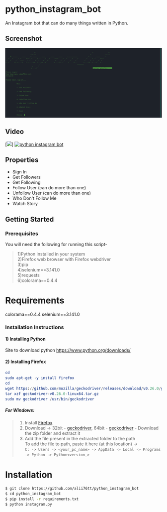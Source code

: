 # python_instagram_bot
An Instagram bot that can do many things written in Python.

## Screenshot

![](Screenshot.png)

## Video
[![](https://www.youtube.com/v=K4SBRDJhn2I)]
[![python instagram bot](https://img.youtube.com/vi/K4SBRDJhn2I/0.jpg)](https://www.youtube.com/watch?v=K4SBRDJhn2I)

## Properties
* Sign In
* Get Followers
* Get Following
* Follow User (can do more than one)
* Unfollow User (can do more than one)
* Who Don't Follow Me
* Watch Story


## Getting Started

### Prerequisites

You will need the following for running this script-<br/>
>1)Python installed in your system<br/>
>2)Firefox web browser with Firefox webdriver<br/>
>3)pip<br/>
>4)selenium==3.141.0<br/>
>5)requests<br/>
>6)colorama==0.4.4<br/>

# Requirements
colorama==0.4.4
selenium==3.141.0

### Installation Instructions

#### 1) Installing Python
Site to download python https://www.python.org/downloads/

#### 2) Installing Firefox
```elm
cd
sudo apt-get -y install firefox
cd
wget https://github.com/mozilla/geckodriver/releases/download/v0.26.0/geckodriver-v0.26.0-linux64.tar.gz
tar xzf geckodriver-v0.26.0-linux64.tar.gz
sudo mv geckodriver /usr/bin/geckodriver
```

##### For Windows:

>1. Install [Firefox](https://www.mozilla.org/en-US/firefox/new/) <br>
>2. Download -> 32bit - [geckodriver](https://github.com/mozilla/geckodriver/releases/download/v0.29.1/geckodriver-v0.29.1-win32.zip), 64bit - [geckodriver](https://github.com/mozilla/geckodriver/releases/download/v0.29.1/geckodriver-v0.29.1-win64.zip) - Download the zip folder and extract it <br>
>3. Add the file present in the extracted folder to the path <br>
To add the file to path, paste it here (at this location) -> <br>
`C: -> Users -> <your_pc_name> -> AppData -> Local -> Programs -> Python -> Python<version_>`



# Installation

```sh
$ git clone https://github.com/alii76tt/python_instagram_bot
$ cd python_instagram_bot
$ pip install -r requirements.txt
$ python instagram.py
```

